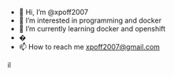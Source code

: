 - 👋 Hi, I’m @xpoff2007
- 👀 I’m interested in programming and docker
- 🌱 I’m currently learning docker and openshift
- �
- 📫 How to reach me xpoff2007@gmail.com

<!---
xpoff2007/xpoff2007 is a ✨ special ✨ repository because its `README.md` (this file) appears on your GitHub profile.
You can click the Preview link to take a look at your changes.
--->
il
